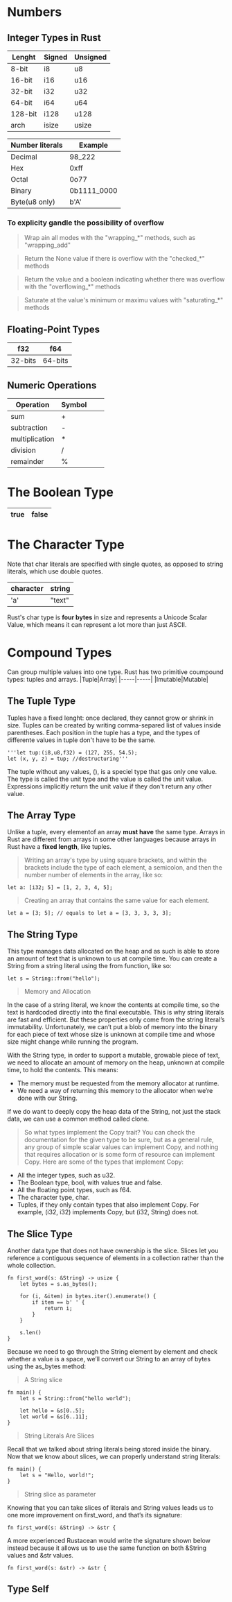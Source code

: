 # Numbers

## Integer Types in Rust

|Lenght|Signed|Unsigned|
|------|------|--------|
|8-bit|i8|u8|
|16-bit|i16|u16
|32-bit|i32|u32
|64-bit|i64|u64
|128-bit|i128|u128|
|arch|isize|usize|

|Number literals|Example|
|-|-|
|Decimal|98_222|
|Hex|0xff|
|Octal|0o77|
|Binary|0b1111_0000|
|Byte(u8 only)|b'A'|

### To explicity gandle the possibility of overflow

> Wrap ain all modes with the "wrapping_*" methods, such as "wrapping_add"

> Return the None value if there is overflow with the "checked_*" methods

> Return the value and a boolean indicating whether there was overflow with the "overflowing_*" methods

> Saturate at the value's minimum or maximu values with "saturating_*" methods

## Floating-Point Types

|f32|f64|
|---|---|
|32-bits|64-bits|

## Numeric Operations

|Operation|Symbol|||
|---------|------|-|-|
|sum|+|
|subtraction|-|
|multiplication|*|
|division|/|
|remainder|%|

# The Boolean Type

|true|false|
|-|-|

# The Character Type

Note that char literals are specified with single quotes, as opposed to string literals, which use double quotes.

|character|string|
|---------|------|
|'a'|"text"|

Rust's char type is **four bytes** in size and represents a Unicode Scalar Value, which means it can represent a lot more than just ASCII.

# Compound Types

Can group multiple values into one type. Rust has two primitive coumpound types: tuples and arrays.
|Tuple|Array|
|-----|-----|
|Imutable|Mutable|

## The Tuple Type

Tuples have a fixed lenght: once declared, they cannot grow or shrink in size.
Tuples can be created by writing comma-separed list of values inside parentheses. Each position in the tuple has a type, and the types of differente values in tuple don't have to be the same.

    '''let tup:(i8,u8,f32) = (127, 255, 54.5);
    let (x, y, z) = tup; //destructuring'''

The tuple without any values, (), is a speciel type that gas only one value.
The type is called the unit type and the value is called the unit value.
Expressions implicitly return the unit value if they don't return any other value.

## The Array Type

Unlike a tuple, every elementof an array **must have** the same type. Arrays in Rust are different from arrays in some other languages because arrays in Rust have a **fixed length**, like tuples.

> Writing an array's type by using square brackets, and within the brackets include the type of each element, a semicolon, and then the number number of elements in the array, like so:

    let a: [i32; 5] = [1, 2, 3, 4, 5];

> Creating an array that contains the same value for each element.

    let a = [3; 5]; // equals to let a = [3, 3, 3, 3, 3];

## The String Type

This type manages data allocated on the heap and as such is able to store an amount of text that is unknown to us at compile time. You can create a String from a string literal using the from function, like so:


    let s = String::from("hello");

> Memory and Allocation

In the case of a string literal, we know the contents at compile time, so the text is hardcoded directly into the final executable. This is why string literals are fast and efficient. But these properties only come from the string literal’s immutability. Unfortunately, we can’t put a blob of memory into the binary for each piece of text whose size is unknown at compile time and whose size might change while running the program.

With the String type, in order to support a mutable, growable piece of text, we need to allocate an amount of memory on the heap, unknown at compile time, to hold the contents. This means:

+ The memory must be requested from the memory allocator at runtime.
+ We need a way of returning this memory to the allocator when we’re done with our String.

If we do want to deeply copy the heap data of the String, not just the stack data, we can use a common method called clone.

> So what types implement the Copy trait? You can check the documentation for the given type to be sure, but as a general rule, any group of simple scalar values can implement Copy, and nothing that requires allocation or is some form of resource can implement Copy. Here are some of the types that implement Copy:

+ All the integer types, such as u32.
+ The Boolean type, bool, with values true and false.
+ All the floating point types, such as f64.
+ The character type, char.
+ Tuples, if they only contain types that also implement Copy. For example, (i32, i32) implements Copy, but (i32, String) does not.

## The  Slice Type

Another data type that does not have ownership is the slice. Slices let you reference a contiguous sequence of elements in a collection rather than the whole collection.

    fn first_word(s: &String) -> usize {
        let bytes = s.as_bytes();

        for (i, &item) in bytes.iter().enumerate() {
            if item == b' ' {
                return i;
            }
        }

        s.len()
    }

Because we need to go through the String element by element and check whether a value is a space, we’ll convert our String to an array of bytes using the as_bytes method:

> A String slice

    fn main() {
        let s = String::from("hello world");

        let hello = &s[0..5];
        let world = &s[6..11];
    }
> String Literals Are Slices

Recall that we talked about string literals being stored inside the binary. Now that we know about slices, we can properly understand string literals:  

    fn main() {
        let s = "Hello, world!";
    }

> String slice as parameter

Knowing that you can take slices of literals and String values leads us to one more improvement on first_word, and that’s its signature:

    fn first_word(s: &String) -> &str {


A more experienced Rustacean would write the signature shown below instead because it allows us to use the same function on both &String values and &str values.

    fn first_word(s: &str) -> &str {

## Type Self

